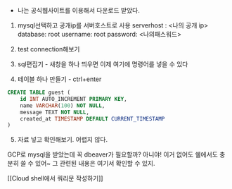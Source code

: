 - 나는 공식웹사이트를 이용해서 다운로드 받았다.

1. mysql선택하고 공개ip를 서버호스트로 사용
	serverhost : <나의 공개 ip>
	database: root
	username: root
	password: <나의패스워드>

2. test connection해보기

3. sql편집기 - 새창을 하나 띄우면 이제 여기에 명령어를 넣을 수 있다

4. 테이블 하나 만들기 -  ctrl+enter
```sql
CREATE TABLE guest (
	id INT AUTO_INCREMENT PRIMARY KEY,
	name VARCHAR(100) NOT NULL,
	message TEXT NOT NULL,
	created_at TIMESTAMP DEFAULT CURRENT_TIMESTAMP
)
```

5. 자료 넣고 확인해보기. 어렵지 않다. 



GCP로 mysql을 받았는데 꼭 dbeaver가 필요할까? 
아니야! 이거 없어도 쉘에서도 충분히 쓸 수 있어~ 
그 관련된 내용은 여기서 확인할 수 있지.


[[Cloud shell에서 쿼리문 작성하기]]